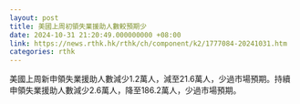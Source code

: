 ```yaml
---
layout: post
title: 美國上周初領失業援助人數較預期少
date: 2024-10-31 21:20:49.000000000 +08:00
link: https://news.rthk.hk/rthk/ch/component/k2/1777084-20241031.htm
categories: rthk
---
```


美國上周新申領失業援助人數減少1.2萬人，減至21.6萬人，少過市場預期。持續申領失業援助人數減少2.6萬人，降至186.2萬人，少過市場預期。
